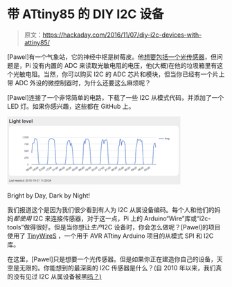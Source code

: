 # 带 ATtiny85 的 DIY I2C 设备

> 原文：<https://hackaday.com/2016/11/07/diy-i2c-devices-with-attiny85/>

[Pawel]有一个气象站，它的神经中枢是树莓皮。他[想要包括一个光传感器](https://quadmeup.com/attiny85-light-sensor-i2c-slave-device/)，但问题是，Pi 没有内置的 ADC 来读取光敏电阻的电压，他(大概)在他的垃圾箱里有这个光敏电阻。当然，你可以购买 I2C 的 ADC 芯片和模块，但当你已经有一个片上带 ADC 外设的微控制器时，为什么还要这么麻烦呢？

[Pawel]连接了一个非常简单的电路，下载了一些 I2C 从模式代码，并添加了一个 LED 灯。如果你感兴趣，这些都在 GitHub 上。

[![cropped_shot_2016-10-21-112958](img/3093ad8ddaf4c5b01baba8ced080e38a.png)](https://hackaday.com/wp-content/uploads/2016/10/cropped_shot_2016-10-21-112958.png)

Bright by Day, Dark by Night!

我们报道这个是因为我们很少看到有人为 I2C 从属设备编码。每个人和他们的妈妈*都使用* I2C 来连接传感器，对于这一点，Pi 上的 Arduino“Wire”库或“i2c-tools”做得很好。但是当你想让*生产*I2C 设备时，你会怎么做呢？[Pawel]的项目使用了 [TinyWireS](https://github.com/rambo/TinyWire/tree/master/TinyWireS) ，一个用于 AVR ATtiny Arduino 项目的从模式 SPI 和 I2C 库。

在这里，[Pawel]只是想要一个光传感器。但是如果你正在建造你自己的设备，天空是无限的。你能想到的最深奥的 I2C 传感器是什么？(自 2010 年以来，我们真的没有见过 I2C 从属设备被黑[吗？)](http://hackaday.com/2010/08/06/make-your-own-mindstorm-sensors/)